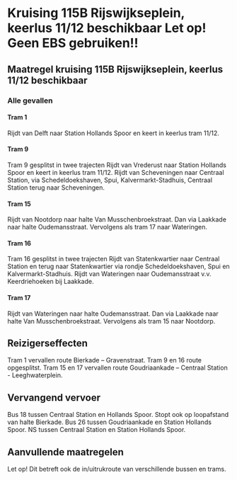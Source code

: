 # Kruising 115B Rijswijkseplein, keerlus 11/12 beschikbaar    Let op! Geen EBS gebruiken!! 
## Maatregel kruising 115B Rijswijkseplein, keerlus 11/12 beschikbaar    
### Alle gevallen
#### Tram 1
Rijdt van Delft naar Station Hollands Spoor en keert in keerlus tram 11/12.

#### Tram 9
Tram 9 gesplitst in twee trajecten
Rijdt van Vrederust naar Station Hollands Spoor en keert in keerlus tram 11/12.
Rijdt van Scheveningen naar Centraal Station, via Schedeldoekshaven, Spui, Kalvermarkt-Stadhuis, Centraal Station terug naar Scheveningen.

#### Tram 15 
Rijdt van Nootdorp naar halte Van Musschenbroekstraat. Dan via Laakkade naar halte Oudemansstraat. Vervolgens als tram 17 naar Wateringen.

#### Tram 16 
Tram 16 gesplitst in twee trajecten
Rijdt van Statenkwartier naar Centraal Station en terug naar Statenkwartier via rondje Schedeldoekshaven, Spui en Kalvermarkt-Stadhuis.
Rijdt van Wateringen naar Oudemansstraat v.v. Keerdriehoeken bij Laakkade. 

#### Tram 17 
Rijdt van Wateringen naar halte Oudemansstraat. Dan via Laakkade naar halte Van Musschenbroekstraat. Vervolgens als tram 15 naar Nootdorp.

## Reizigerseffecten
Tram 1 vervallen route Bierkade – Gravenstraat.
Tram 9 en 16 route opgesplitst. 
Tram 15 en 17 vervallen route Goudriaankade – Centraal Station - Leeghwaterplein.

## Vervangend vervoer
Bus 18 tussen Centraal Station en Hollands Spoor. Stopt ook op loopafstand van halte Bierkade.
Bus 26 tussen Goudriaankade en Station Hollands Spoor.
NS tussen Centraal Station en Station Hollands Spoor.

## Aanvullende maatregelen
Let op! Dit betreft ook de in/uitrukroute van verschillende bussen en trams.

